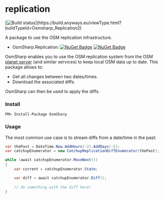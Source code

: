 # replication

[![Build status](https://build.anyways.eu/app/rest/builds/buildType:(id:Osmsharp_Replication)/statusIcon)](https://build.anyways.eu/viewType.html?buildTypeId=Osmsharp_Replication2)  

A package to use the OSM replication infrastructure.

- OsmSharp.Replication: [![NuGet Badge](https://buildstats.info/nuget/OsmSharp.Replication)](https://www.nuget.org/packages/OsmSharp.Replication/) [![NuGet Badge](https://buildstats.info/nuget/OsmSharp.Replication?includePreReleases=true)](https://www.nuget.org/packages/OsmSharp.Replication)  

OsmSharp enables you to use the OSM replication system from the OSM [planet server](https://planet.openstreetmap.org/) (and similar services) to keep local OSM data up to date. This package allows to:

- Get all changes between two dates/times.
- Download the associated diffs.

OsmSharp can then be used to apply the diffs.

### Install

    PM> Install-Package OsmSharp


### Usage

The most common use case is to stream diffs from a date/time in the past:  

```csharp
var thePast = DateTime.Now.AddHours(-2).AddDays(-5);
var catchupEnumerator = new CatchupReplicationDiffEnumerator(thePast);

while (await catchupEnumerator.MoveNext())
{
    var current = catchupEnumerator.State;

    var diff = await catchupEnumerator.Diff();
    
    // do something with the diff here!
}
```
